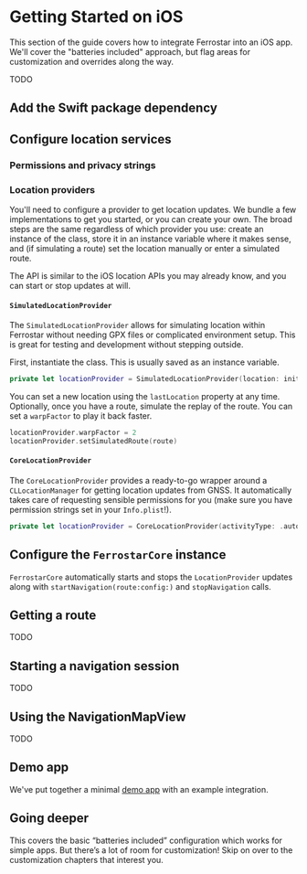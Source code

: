 # Getting Started on iOS

This section of the guide covers how to integrate Ferrostar into an iOS app.
We'll cover the "batteries included" approach, but flag areas for customization and overrides along the way.

TODO

## Add the Swift package dependency

## Configure location services

### Permissions and privacy strings

### Location providers

You'll need to configure a provider to get location updates.
We bundle a few implementations to get you started, or you can create your own.
The broad steps are the same regardless of which provider you use:
create an instance of the class,
store it in an instance variable where it makes sense,
and (if simulating a route) set the location manually or enter a simulated route.

The API is similar to the iOS location APIs you may already know,
and you can start or stop updates at will.

#### `SimulatedLocationProvider`

The `SimulatedLocationProvider` allows for simulating location within Ferrostar
without needing GPX files or complicated environment setup.
This is great for testing and development without stepping outside.

First, instantiate the class.
This is usually saved as an instance variable.

```swift
private let locationProvider = SimulatedLocationProvider(location: initialLocation)
```

You can set a new location using the `lastLocation` property at any time.
Optionally, once you have a route, simulate the replay of the route.
You can set a `warpFactor` to play it back faster.

```swift
locationProvider.warpFactor = 2
locationProvider.setSimulatedRoute(route)
```

#### `CoreLocationProvider`

The `CoreLocationProvider` provides a ready-to-go wrapper around a `CLLocationManager`
for getting location updates from GNSS.
It automatically takes care of requesting sensible permissions for you
(make sure you have permission strings set in your `Info.plist`!).

```swift
private let locationProvider = CoreLocationProvider(activityType: .automotiveNavigation)
```

## Configure the `FerrostarCore` instance

`FerrostarCore` automatically starts and stops the `LocationProvider` updates
along with `startNavigation(route:config:)` and `stopNavigation` calls.

## Getting a route

TODO

## Starting a navigation session

TODO

## Using the NavigationMapView

TODO

## Demo app

We've put together a minimal [demo app](https://github.com/stadiamaps/ferrostar/tree/main/apple/DemoApp) with an example integration.

## Going deeper

This covers the basic “batteries included” configuration which works for simple apps.
But there’s a lot of room for customization!
Skip on over to the customization chapters that interest you.